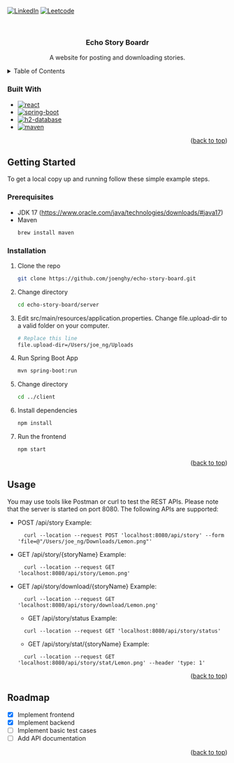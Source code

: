 <a name="readme-top"></a>

<!-- PROJECT SHIELDS -->
[![LinkedIn][linkedin-shield]][linkedin-url]
[![Leetcode][leetcode-shield]][leetcode-url]

<!-- PROJECT LOGO -->
<br />
<div align="center">
  <h3 align="center">Echo Story Boardr</h3>

  <p align="center">
    A website for posting and downloading stories.
  </p>
</div>

<!-- TABLE OF CONTENTS -->
<details>
  <summary>Table of Contents</summary>
  <ol>
    <li>
      <ul>
        <li><a href="#built-with">Built With</a></li>
      </ul>
    </li>
    <li>
      <a href="#getting-started">Getting Started</a>
      <ul>
        <li><a href="#prerequisites">Prerequisites</a></li>
        <li><a href="#installation">Installation</a></li>
      </ul>
    </li>
    <li><a href="#usage">Usage</a></li>
    <li><a href="#roadmap">Roadmap</a></li>
  </ol>
</details>

### Built With

* [![react][react]][react-url]
* [![spring-boot][spring-boot]][spring-boot-url]
* [![h2-database][h2-database]][h2-database-url]
* [![maven][maven]][maven-url]

<p align="right">(<a href="#readme-top">back to top</a>)</p>

<!-- GETTING STARTED -->
## Getting Started

To get a local copy up and running follow these simple example steps.

### Prerequisites

* JDK 17 (https://www.oracle.com/java/technologies/downloads/#java17)
* Maven
  ```sh
  brew install maven
  ```

### Installation

1. Clone the repo
   ```sh
   git clone https://github.com/joenghy/echo-story-board.git
   ```
2. Change directory
   ```sh
   cd echo-story-board/server
   ```
4. Edit src/main/resources/application.properties. Change file.upload-dir to a valid folder on your computer.
   ```sh
   # Replace this line
   file.upload-dir=/Users/joe_ng/Uploads
   ```
5. Run Spring Boot App
   ```sh
   mvn spring-boot:run
   ```
6. Change directory
   ```sh
   cd ../client
   ```
7. Install dependencies
   ```sh
   npm install
   ```
8. Run the frontend
   ```sh
   npm start
   ```

<p align="right">(<a href="#readme-top">back to top</a>)</p>



<!-- USAGE EXAMPLES -->
## Usage

You may use tools like Postman or curl to test the REST APIs. Please note that the server is started on port 8080.
The following APIs are supported:

- POST /api/story
  Example: 
  ```
    curl --location --request POST 'localhost:8080/api/story' --form 'file=@"/Users/joe_ng/Downloads/Lemon.png"'
  ```
- GET /api/story/{storyName}
  Example:
  ```
    curl --location --request GET 'localhost:8080/api/story/Lemon.png'
  ```
- GET /api/story/download/{storyName}
  Example:
  ```
    curl --location --request GET 'localhost:8080/api/story/download/Lemon.png'
  ```
  - GET /api/story/status
  Example:
  ```
    curl --location --request GET 'localhost:8080/api/story/status'
  ```
  - GET /api/story/stat/{storyName}
  Example:
  ```
    curl --location --request GET 'localhost:8080/api/story/stat/Lemon.png' --header 'type: 1'
  ```

<p align="right">(<a href="#readme-top">back to top</a>)</p>

<!-- ROADMAP -->
## Roadmap

- [x] Implement frontend
- [x] Implement backend
- [ ] Implement basic test cases
- [ ] Add API documentation

<p align="right">(<a href="#readme-top">back to top</a>)</p>

<!-- MARKDOWN LINKS & IMAGES -->
<!-- https://www.markdownguide.org/basic-syntax/#reference-style-links -->
[linkedin-shield]: https://img.shields.io/badge/-LinkedIn-black.svg?style=for-the-badge&logo=linkedin&colorB=555
[linkedin-url]: https://www.linkedin.com/in/joe-ng-6098071b0
[leetcode-shield]: https://img.shields.io/badge/-Leetcode-black.svg?style=for-the-badge&logo=leetcode&colorB=555
[leetcode-url]: https://leetcode.com/joe_ng_ca/
[spring-boot]: https://img.shields.io/badge/spring-boot?style=for-the-badge&logo=spring-boot&logoColor=white
[spring-boot-url]: https://spring.io/projects/spring-boot
[maven]: https://img.shields.io/badge/maven-green?style=for-the-badge&logo=apache-maven&colorB=555
[maven-url]: https://maven.apache.org
[h2-database]: https://img.shields.io/badge/h2-database?style=for-the-badge&colorB=555
[h2-database-url]: https://www.h2database.com/html/main.html
[react]: https://img.shields.io/badge/react-js?style=for-the-badge&colorB=555
[react-url]: https://reactjs.org
